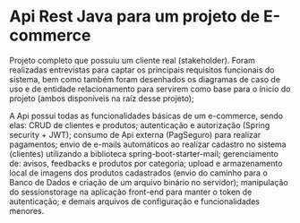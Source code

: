 # Api Rest Java para um projeto de E-commerce

Projeto completo que possuiu um cliente real (stakeholder). Foram realizadas entrevistas para captar os principais requisitos funcionais do sistema, bem como também foram desenhados os diagramas de caso de uso e de entidade relacionamento para servirem como base para o ínicio do projeto (ambos disponíveis na raíz desse projeto);

A Api possui todas as funcionalidades básicas de um e-commerce, sendo elas:  CRUD de clientes e produtos; autenticação e autorização (Spring security + JWT); consumo de Api externa (PagSeguro) para realizar pagamentos; envio de e-mails automáticos ao realizar cadastro no sistema (clientes) utilizando a biblioteca spring-boot-starter-mail; gerenciamento de: avisos, feedbacks e produtos por categoria; upload e armazenamento local de imagens dos produtos cadastrados (envio do caminho para o Banco de Dados e criação de um arquivo binário no servidor); manipulação do sessionstorage na aplicação front-end para manter o token de autenticação; e demais arquivos de configuração e funcionalidades menores.
